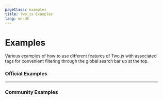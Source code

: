 ```yaml
---
pageClass: examples
title: Two.js Examples
lang: en-US
---
```


# Examples

Various examples of how to use different features of Two.js with associated tags for convenient filtering through the global search bar up at the top.

### Official Examples

<div class="examples-wrapper">

<example-card
  title="Dynamic Text"
  href="https://codepen.io/jonobr1/pen/MWvVBdx"
  src="https://shots.codepen.io/username/pen/MWvVBdx-512.jpg"
  tags="es6, import, text, vector, keypress" />

<example-card
  title="Gradients"
  href="https://codepen.io/jonobr1/pen/yLoEEQJ"
  src="https://shots.codepen.io/username/pen/yLoEEQJ-512.jpg"
  tags="es6, import, vector, mouse, radial-gradient, linear-gradent" />

<example-card
  title="Zoom & Pan UI"
  href="https://codepen.io/jonobr1/pen/PobMKwb"
  src="https://shots.codepen.io/jonobr1/pen/PobMKwb-512.jpg"
  tags="mouse, drag, ui" />

</div>

---

### Community Examples

<div class="examples-wrapper">

<example-card
  title="Animated Flag"
  href="https://observablehq.com/@jonobr1/turn-any-svg-logo-into-an-animated-flag-using-two-js"
  src="https://static.observableusercontent.com/thumbnail/027c323c66df1be2917aa63b46326981c548508d5227b970ba85200a8cdc0391.jpg"
  tags="animated, logo, non-interactive, sine, svg" />

<example-card
  title="Handshake"
  href="https://codepen.io/jonobr1/pen/MWaeWRr"
  src="https://shots.codepen.io/jonobr1/pen/MWaeWRr-512.jpg"
  tags="animated, non-interactive, load, image" />

<example-card
  title="Insta Logo"
  href="https://codepen.io/lrsordi/pen/rvWZPm"
  src="https://pbs.twimg.com/card_img/1459707781494099972/Kqn-kt6H?format=jpg&name=600x314"
  tags="animated, mouse, logo, TweenMax" />

<example-card
  title="Rain"
  href="https://codepen.io/jonobr1/pen/eedpwP"
  src="https://shots.codepen.io/jonobr1/pen/eedpwP-512.jpg"
  tags="animated, mouse, line, stroke" />

<example-card
  title="Rainbow"
  href="https://codepen.io/jonobr1/pen/ieFnh"
  src="https://shots.codepen.io/jonobr1/pen/ieFnh-512.jpg"
  tags="animated, non-interactive, beginning, ending" />

<example-card
  title="South Tirol"
  href="https://observablehq.com/@ivanbacher/map-drawing-with-two-js-south-tirol-1"
  src="https://static.observableusercontent.com/thumbnail/75d334ea0e8fe1497f061bf43b6a1e2e624dedb7535e9fecb66dff451b0bd6ea.jpg"
  tags="map, outline, bw" />

<example-card
  title="Sparks"
  href="https://codepen.io/jonobr1/pen/yRpoPQ"
  src="https://shots.codepen.io/jonobr1/pen/yRpoPQ-512.jpg"
  tags="animated, mouse, line, stroke" />

<example-card
  title="Spring Tree"
  href="https://codepen.io/jonobr1/pen/BmKRGj"
  src="https://shots.codepen.io/jonobr1/pen/BmKRGj-512.jpg"
  tags="mouse, drag, physics, geometry" />

<example-card
  title="Sprite Sheet: Circle"
  href="https://static.observableusercontent.com/thumbnail/d803971cbf312f3042824d68a6b1612fad4ac031bba1a50238503881f3729999.jpg"
  src="https://static.observableusercontent.com/thumbnail/d803971cbf312f3042824d68a6b1612fad4ac031bba1a50238503881f3729999.jpg"
  tags="static, non-interactive, canvas, grid" />

<example-card
  title="Starfield"
  href="https://observablehq.com/@phocks/two-js-starfield-experiment"
  src="https://static.observableusercontent.com/thumbnail/b4fbd836d41dee4ec08452748179567361af623aaca05c8048bdf8b7de31effc.jpg"
  tags="animated, non-interactive, webgl" />

<example-card
  title="Swash Sword"
  href="https://codepen.io/jonobr1/pen/Nwrdpp"
  src="https://shots.codepen.io/jonobr1/pen/Nwrdpp-512.jpg"
  tags="mouse, drag, interpret, physics" />

<example-card
  title="TV Jitter"
  href="https://codepen.io/jonobr1/pen/WXPEgJ"
  src="https://shots.codepen.io/jonobr1/pen/WXPEgJ-800.jpg?version=1636856"
  tags="animated, non-interactive, logo" />

<example-card
  title="Twisting Squares"
  href="https://codepen.io/daniel-hult/pen/bGbojYm"
  src="#"
  tags="animated, non-interactive, makeRectangle, rotation" />

<example-card
  title="USA"
  href="https://codepen.io/jonobr1/pen/ORrrvY"
  src="https://shots.codepen.io/jonobr1/pen/ORrrvY-512.jpg"
  tags="animated, stop-motion, svg, interpret" />

<example-card
  title="Wavy Road"
  href="https://codepen.io/jonobr1/pen/ajkdp"
  src="https://shots.codepen.io/jonobr1/pen/ajkdp-512.jpg"
  tags="mouse, makeCurve, line, dashes, group" />

<example-card
  title="Word Stacks"
  href="https://codepen.io/jonobr1/pen/qBONdKX"
  src="https://shots.codepen.io/jonobr1/pen/qBONdKX-800.jpg?version=1636856"
  tags="physics, mouse, drag, text" />

</div>
